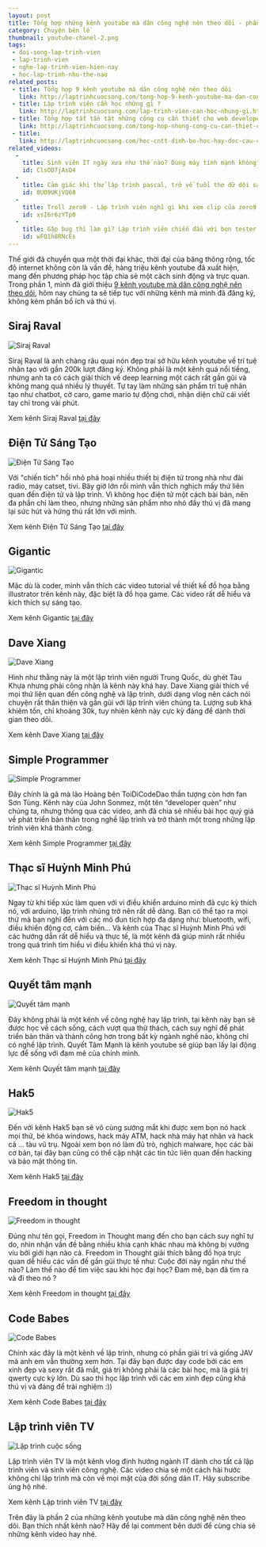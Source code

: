 ```yaml
---
layout: post
title: Tổng hợp những kênh youtube mà dân công nghệ nên theo dõi - phần 2
category: Chuyện bên lề
thumbnail: youtube-chanel-2.png
tags:
 - doi-song-lap-trinh-vien
 - lap-trinh-vien
 - nghe-lap-trinh-vien-hien-nay
 - hoc-lap-trinh-nhu-the-nao
related_posts:
 - title: Tổng hợp 9 kênh youtube mà dân công nghệ nên theo dõi
   link: http://laptrinhcuocsong.com/tong-hop-9-kenh-youtube-ma-dan-cong-nghe-nen-theo-doi.html
 - title: Lập trình viên cần học những gì ?
   link: http://laptrinhcuocsong.com/lap-trinh-vien-can-hoc-nhung-gi.html
 - title: Tổng hợp tất tần tật những công cụ cần thiết cho web developer
   link: http://laptrinhcuocsong.com/tong-hop-nhung-cong-cu-can-thiet-cho-web-developer.html
 - title:
   link: http://laptrinhcuocsong.com/hoc-cntt-dinh-bo-hoc-hay-doc-cau-chuyen-cua-minh.html
related_videos:
  -
    title: Sinh viên IT ngày xưa như thế nào? Dùng máy tính mạnh không?
    id: ClsOD7jAsQ4
  -
    title: Cảm giác khi thử lập trình pascal, trở về tuổi thơ dữ dội sau 10 năm 
    id: 0UO9UKjVQ68
  -
    title: Troll zero9 - Lập trình viên nghĩ gì khi xem clip của zero9 
    id: xsI6r6zYTp0
  -
    title: Gặp bug thì làm gì? Lập trình viên chiến đấu với bọn tester như thế nào? 
    id: wFQ1h8RNcEs
---
```

Thế giới đã chuyển qua một thời đại khác, thời đại của băng thông rộng, tốc độ internet không còn là vấn đề, hàng triệu kênh youtube đã xuất hiện, mang đến phương pháp học tập chia sẻ một cách sinh động và trực quan. Trong phần 1, mình đã giới thiệu [9 kênh youtube mà dân công nghệ nên theo dõi](http://laptrinhcuocsong.com/tong-hop-9-kenh-youtube-ma-dan-cong-nghe-nen-theo-doi.html), hôm nay chúng ta sẽ tiếp tục với những kênh mà mình đã đăng ký, không kém phần bổ ích và thú vị.

## Siraj Raval

![Siraj Raval](images/youtuber-siraj-raval.jpg)

Siraj Raval là anh chàng râu quai nón đẹp trai sở hữu kênh youtube về trí tuệ nhân tạo với gần 200k lượt đăng ký. Không phải là một kênh quá nổi tiếng, nhưng anh ta có cách giải thích về deep learning một cách rất gần gũi và không mang quá nhiều lý thuyết. Tự tay làm những sản phẩm trí tuệ nhân tạo như chatbot, cờ caro, game mario tự động chơi, nhận diện chữ cái viết tay chỉ trong vài phút.

Xem kênh Siraj Raval [tại đây](https://www.youtube.com/channel/UCWN3xxRkmTPmbKwht9FuE5A)

## Điện Tử Sáng Tạo

![Điện Tử Sáng Tạo](images/youtuber-dien-tu-sang-tao.jpg)

Với "chiến tích" hồi nhỏ phá hoại nhiều thiết bị điện tử trong nhà như đài radio, máy catset, tivi. Bây giờ lớn rồi mình vẫn thích nghịch mấy thứ liên quan đến điện tử và lập trình. Vì không học điện tử một cách bài bản, nên đa phần chỉ làm theo, nhưng những sản phẩm nho nhỏ đầy thú vị đã mang lại sức hút và hứng thú rất lớn với mình.

Xem kênh Điện Tử Sáng Tạo [tại đây](https://www.youtube.com/channel/UCFdTYLylujurbfCu5qbjcVw)

## Gigantic

![Gigantic](images/youtuber-gigantic.jpg)

Mặc dù là coder, mình vẫn thích các video tutorial về thiết kế đồ họa bằng illustrator trên kênh này, đặc biệt là đồ họa game. Các video rất dễ hiểu và kích thích sự sáng tạo.

Xem kênh Gigantic [tại đây](https://www.youtube.com/channel/UCX4mqbvv5lGqLpI4FYlJt4w)

## Dave Xiang

![Dave Xiang](images/youtuber-dave-xiang.jpg)

Hình như thằng này là một lập trình viên người Trung Quốc, dù ghét Tàu Khựa nhưng phải công nhận là kênh này khá hay. Dave Xiang giải thích về mọi thứ liên quan đến công nghệ và lập trình, dưới dạng vlog nên cách nói chuyện rất thân thiện và gần gũi với lập trình viên chúng ta. Lượng sub khá khiêm tốn, chỉ khoảng 30k, tuy nhiên kênh này cực kỳ đáng để dành thời gian theo dõi.

Xem kênh Dave Xiang [tại đây](https://www.youtube.com/channel/UCu44AnfqsP-sRxmZHdnhblw)

## Simple Programmer

![Simple Programmer](images/youtuber-simple-programmer.jpg)

Đây chính là gã mà lão Hoàng bên ToiDiCodeDao thần tượng còn hơn fan Sơn Tùng. Kênh này của John Sonmez, một tên “developer quèn” như chúng ta, nhưng thông qua các video, anh đã chia sẻ nhiều bài học quý giá về phát triển bản thân trong nghề lập trình và trở thành một trong những lập trình viên khá thành công.

Xem kênh Simple Programmer [tại đây](https://www.youtube.com/channel/UCFxdcuY-S6yjZGq_2cjilHg)

## Thạc sĩ Huỳnh Minh Phú

![Thạc sĩ Huỳnh Minh Phú](images/youtuber-huynh-minh-phu.jpg)

Ngay từ khi tiếp xúc làm quen với vi điều khiển arduino mình đã cực kỳ thích nó, với arduino, lập trình nhúng trở nên rất dễ dàng. Bạn có thể tạo ra mọi thứ mà bạn  nghĩ đến với các mô đun tích hợp đa dạng như: bluetooth, wifi, điều khiển động cơ, cảm biến... Và kênh của Thạc sĩ Huỳnh Minh Phú với các hướng dẫn rất dễ hiểu và thực tế, là một kênh đã giúp mình rất nhiều trong quá trình tìm hiểu vi điều khiển khá thú vị này.

Xem kênh Thạc sĩ Huỳnh Minh Phú [tại đây](https://www.youtube.com/channel/UCFaYTrggUAcR1vhmV7Gl-3w)

## Quyết tâm mạnh

![Quyết tâm mạnh](images/youtuber-quyet-tam-manh.jpg)

Đây không phải là một kênh về công nghệ hay lập trình, tại kênh này bạn sẽ được học về cách sống, cách vượt qua thử thách, cách suy nghĩ để phát triển bản thân và thành công hơn trong bất kỳ ngành nghề nào, không chỉ có nghề lập trình. Quyết Tâm Mạnh là kênh youtube sẽ giúp bạn lấy lại động lực để sống với đam mê của chính mình.

Xem kênh Quyết tâm mạnh [tại đây](https://www.youtube.com/channel/UCdcfmB3jTG4IvuK60yaqrxg)

## Hak5

![Hak5](images/youtuber-hak5.jpg)

Đến với kênh Hak5 bạn sẽ vô cùng sướng mắt khi được xem bọn nó hack mọi thứ, bẻ khóa windows, hack máy ATM, hack nhà máy hạt nhân và hack cả ... tàu vũ trụ. Ngoài xem bọn nó làm đủ trò, nghịch malware, học các bài cơ bản, tại đây bạn cũng có thể cập nhật các tin tức liên quan đến hacking và bảo mật thông tin.

Xem kênh Hak5 [tại đây](https://www.youtube.com/channel/UC3s0BtrBJpwNDaflRSoiieQ)

## Freedom in thought

![Freedom in thought](images/youtuber-freedom-in-thought.jpg)

Đúng như tên gọi, Freedom in Thought mang đến cho bạn cách suy nghĩ tự do, nhìn nhận vấn đề bằng nhiều khía cạnh khác nhau mà không bị vướng víu bởi giới hạn nào cả. Freedom in Thought giải thích bằng đồ họa trực quan dễ hiểu các vấn đề gần gũi thực tế như: Cuộc đời này ngắn như thế nào? Làm thế nào để tìm việc sau khi học đại học? Đam mê, bạn đã tìm ra và đi theo nó ?

Xem kênh Freedom in thought [tại đây](https://www.youtube.com/channel/UCd6Za0CXVldhY8fK8eYoIuw)

## Code Babes

![Code Babes](images/youtuber-code-babes.jpg)

Chính xác đây là một kênh về lập trình, nhưng có phần giải trí và giống JAV mà anh em vẫn thường xem hơn. Tại đây bạn được dạy code bởi các em xinh đẹp và sexy rất đã mắt, giá trị không phải là các bài học, mà là giá trị qwerty cực kỳ lớn. Dù sao thì học lập trình với các em xinh đẹp cũng khá thú vị và đáng để trải nghiệm :))

Xem kênh Code Babes [tại đây](https://www.youtube.com/channel/UCVg4DAiKW5WgPKKbQAJ89MA)

## Lập trình viên TV

![Lập trình cuộc sống](https://img.youtube.com/vi/Zo8pGBDi6SA/0.jpg)

Lập trình viên TV là một kênh vlog định hướng ngành IT dành cho tất cả lập trình viên và sinh viên công nghệ. Các video chia sẻ một cách hài hước không chỉ lập trình mà còn về mọi mặt của đời sống dân IT. Hãy subscribe ủng hộ nhé.

Xem kênh Lập trình viên TV [tại đây](https://www.youtube.com/channel/UC5CIt5W4kq4ie0KJEdg2ztg)

Trên đây là phần 2 của  những kênh youtube mà dân công nghệ nên theo dõi. Bạn thích nhất kênh nào? Hãy để lại comment bên dưới để cùng chia sẻ những kênh video hay nhé. 
